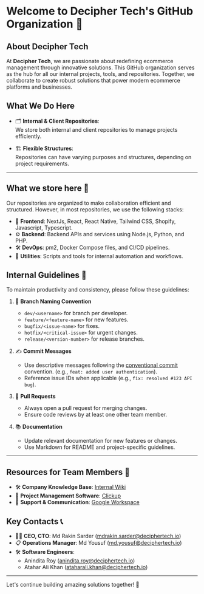 # Welcome to Decipher Tech's GitHub Organization 👋

## About Decipher Tech
At **Decipher Tech**, we are passionate about redefining ecommerce management through innovative solutions. This GitHub organization serves as the hub for all our internal projects, tools, and repositories. Together, we collaborate to create robust solutions that power modern ecommerce platforms and businesses.


## What We Do Here

- 🗂️ **Internal & Client Repositories**:  
  We store both internal and client repositories to manage projects efficiently.

- 🏗️ **Flexible Structures**:  
  Repositories can have varying purposes and structures, depending on project requirements.

---

## What we store here 🚀
Our repositories are organized to make collaboration efficient and structured. However, in most repositories, we use the following stacks:

- 🎨 **Frontend**: NextJs, React, React Native, Tailwind CSS, Shopify, Javascript, Typescript.
- ⚙️ **Backend**: Backend APIs and services using Node.js, Python, and PHP.
- 🛠️ **DevOps**: pm2, Docker Compose files, and CI/CD pipelines.
- 🔧 **Utilities**: Scripts and tools for internal automation and workflows.


## Internal Guidelines 📜
To maintain productivity and consistency, please follow these guidelines:

1. 🌱 **Branch Naming Convention**  
   - `dev/<username>` for branch per developer.
   - `feature/<feature-name>` for new features.  
   - `bugfix/<issue-name>` for fixes.  
   - `hotfix/<critical-issue>` for urgent changes.  
   - `release/<version-number>` for release branches.

2. ✍️ **Commit Messages**  
   - Use descriptive messages following the [conventional commit](https://www.conventionalcommits.org/en/v1.0.0/#specification) convention. (e.g., `feat: added user authentication`).  
   - Reference issue IDs when applicable (e.g., `fix: resolved #123 API bug`).

3. 🔄 **Pull Requests**  
   - Always open a pull request for merging changes.  
   - Ensure code reviews by at least one other team member.

4. 📚 **Documentation**  
   - Update relevant documentation for new features or changes.  
   - Use Markdown for README and project-specific guidelines.

---

## Resources for Team Members 📂
- 🛠️ **Company Knowledge Base**: [Internal Wiki](https://github.com/Decipher-Tech/.github/wiki)  
- 🚀 **Project Management Software**: [Clickup](https://app.clickup.com/9005022448/inbox?tab=important)  
- 💬 **Support & Communication**: [Google Workspace](https://mail.google.com)



## Key Contacts 📞
- 👨‍💻 **CEO, CTO**: Md Rakin Sarder ([mdrakin.sarder@deciphertech.io](mailto:mdrakin.sarder@deciphertech.io))
- 📋 **Operations Manager**: Md Yousuf ([md.yousuf@deciphertech.io](mailto:md.yousuf@deciphertech.io))  
- 🛠️ **Software Engineers**: 
  - Anindita Roy ([anindita.roy@deciphertech.io](mailto:anindita.roy@deciphertech.io))
  - Atahar Ali Khan ([ataharali.khan@deciphertech.io](mailto:ataharali.khan@deciphertech.io))
---

Let's continue building amazing solutions together! 🚀

